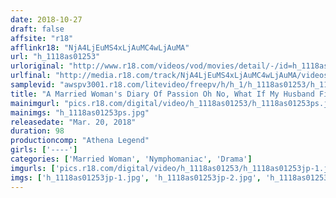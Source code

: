 ```yaml
---
date: 2018-10-27
draft: false
affsite: "r18"
afflinkr18: "NjA4LjEuMS4xLjAuMC4wLjAuMA"
url: "h_1118as01253"
urloriginal: "http://www.r18.com/videos/vod/movies/detail/-/id=h_1118as01253"
urlfinal: "http://media.r18.com/track/NjA4LjEuMS4xLjAuMC4wLjAuMA/videos/vod/movies/detail/-/id=h_1118as01253"
samplevid: "awspv3001.r18.com/litevideo/freepv/h/h_1/h_1118as01253/h_1118as01253_dmb_s.mp4"
title: "A Married Woman's Diary Of Passion Oh No, What If My Husband Finds Out... But Ma'am, You're Shaking Your Hips Like There's No Tomorrow"
mainimgurl: "pics.r18.com/digital/video/h_1118as01253/h_1118as01253ps.jpg"
mainimgs: "h_1118as01253ps.jpg"
releasedate: "Mar. 20, 2018"
duration: 98
productioncomp: "Athena Legend"
girls: ['----']
categories: ['Married Woman', 'Nymphomaniac', 'Drama']
imgurls: ['pics.r18.com/digital/video/h_1118as01253/h_1118as01253jp-1.jpg', 'pics.r18.com/digital/video/h_1118as01253/h_1118as01253jp-2.jpg', 'pics.r18.com/digital/video/h_1118as01253/h_1118as01253jp-3.jpg', 'pics.r18.com/digital/video/h_1118as01253/h_1118as01253jp-4.jpg', 'pics.r18.com/digital/video/h_1118as01253/h_1118as01253jp-5.jpg', 'pics.r18.com/digital/video/h_1118as01253/h_1118as01253jp-6.jpg', 'pics.r18.com/digital/video/h_1118as01253/h_1118as01253jp-7.jpg', 'pics.r18.com/digital/video/h_1118as01253/h_1118as01253jp-8.jpg', 'pics.r18.com/digital/video/h_1118as01253/h_1118as01253jp-9.jpg', 'pics.r18.com/digital/video/h_1118as01253/h_1118as01253jp-10.jpg', 'pics.r18.com/digital/video/h_1118as01253/h_1118as01253jp-11.jpg', 'pics.r18.com/digital/video/h_1118as01253/h_1118as01253jp-12.jpg', 'pics.r18.com/digital/video/h_1118as01253/h_1118as01253jp-13.jpg', 'pics.r18.com/digital/video/h_1118as01253/h_1118as01253jp-14.jpg', 'pics.r18.com/digital/video/h_1118as01253/h_1118as01253jp-15.jpg', 'pics.r18.com/digital/video/h_1118as01253/h_1118as01253jp-16.jpg', 'pics.r18.com/digital/video/h_1118as01253/h_1118as01253jp-17.jpg', 'pics.r18.com/digital/video/h_1118as01253/h_1118as01253jp-18.jpg', 'pics.r18.com/digital/video/h_1118as01253/h_1118as01253jp-19.jpg', 'pics.r18.com/digital/video/h_1118as01253/h_1118as01253jp-20.jpg']
imgs: ['h_1118as01253jp-1.jpg', 'h_1118as01253jp-2.jpg', 'h_1118as01253jp-3.jpg', 'h_1118as01253jp-4.jpg', 'h_1118as01253jp-5.jpg', 'h_1118as01253jp-6.jpg', 'h_1118as01253jp-7.jpg', 'h_1118as01253jp-8.jpg', 'h_1118as01253jp-9.jpg', 'h_1118as01253jp-10.jpg', 'h_1118as01253jp-11.jpg', 'h_1118as01253jp-12.jpg', 'h_1118as01253jp-13.jpg', 'h_1118as01253jp-14.jpg', 'h_1118as01253jp-15.jpg', 'h_1118as01253jp-16.jpg', 'h_1118as01253jp-17.jpg', 'h_1118as01253jp-18.jpg', 'h_1118as01253jp-19.jpg', 'h_1118as01253jp-20.jpg']
---
```

